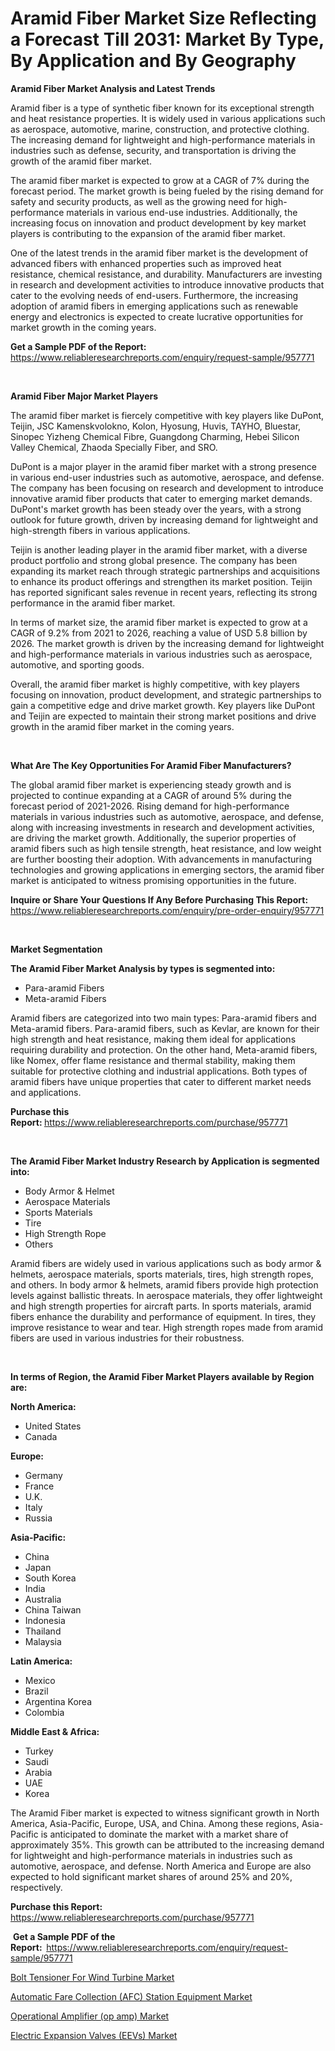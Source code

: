 <p><h1>Aramid Fiber Market Size Reflecting a Forecast Till 2031: Market By Type, By Application and By Geography</h1></p><p><strong>Aramid Fiber Market Analysis and Latest Trends</strong></p>
<p><p>Aramid fiber is a type of synthetic fiber known for its exceptional strength and heat resistance properties. It is widely used in various applications such as aerospace, automotive, marine, construction, and protective clothing. The increasing demand for lightweight and high-performance materials in industries such as defense, security, and transportation is driving the growth of the aramid fiber market.</p><p>The aramid fiber market is expected to grow at a CAGR of 7% during the forecast period. The market growth is being fueled by the rising demand for safety and security products, as well as the growing need for high-performance materials in various end-use industries. Additionally, the increasing focus on innovation and product development by key market players is contributing to the expansion of the aramid fiber market.</p><p>One of the latest trends in the aramid fiber market is the development of advanced fibers with enhanced properties such as improved heat resistance, chemical resistance, and durability. Manufacturers are investing in research and development activities to introduce innovative products that cater to the evolving needs of end-users. Furthermore, the increasing adoption of aramid fibers in emerging applications such as renewable energy and electronics is expected to create lucrative opportunities for market growth in the coming years.</p></p>
<p><strong>Get a Sample PDF of the Report:&nbsp;</strong> <a href="https://www.reliableresearchreports.com/enquiry/request-sample/957771">https://www.reliableresearchreports.com/enquiry/request-sample/957771</a></p>
<p>&nbsp;</p>
<p><strong>Aramid Fiber Major Market Players</strong></p>
<p><p>The aramid fiber market is fiercely competitive with key players like DuPont, Teijin, JSC Kamenskvolokno, Kolon, Hyosung, Huvis, TAYHO, Bluestar, Sinopec Yizheng Chemical Fibre, Guangdong Charming, Hebei Silicon Valley Chemical, Zhaoda Specially Fiber, and SRO.</p><p>DuPont is a major player in the aramid fiber market with a strong presence in various end-user industries such as automotive, aerospace, and defense. The company has been focusing on research and development to introduce innovative aramid fiber products that cater to emerging market demands. DuPont's market growth has been steady over the years, with a strong outlook for future growth, driven by increasing demand for lightweight and high-strength fibers in various applications.</p><p>Teijin is another leading player in the aramid fiber market, with a diverse product portfolio and strong global presence. The company has been expanding its market reach through strategic partnerships and acquisitions to enhance its product offerings and strengthen its market position. Teijin has reported significant sales revenue in recent years, reflecting its strong performance in the aramid fiber market.</p><p>In terms of market size, the aramid fiber market is expected to grow at a CAGR of 9.2% from 2021 to 2026, reaching a value of USD 5.8 billion by 2026. The market growth is driven by the increasing demand for lightweight and high-performance materials in various industries such as aerospace, automotive, and sporting goods.</p><p>Overall, the aramid fiber market is highly competitive, with key players focusing on innovation, product development, and strategic partnerships to gain a competitive edge and drive market growth. Key players like DuPont and Teijin are expected to maintain their strong market positions and drive growth in the aramid fiber market in the coming years.</p></p>
<p>&nbsp;</p>
<p><strong>What Are The Key Opportunities For Aramid Fiber Manufacturers?</strong></p>
<p><p>The global aramid fiber market is experiencing steady growth and is projected to continue expanding at a CAGR of around 5% during the forecast period of 2021-2026. Rising demand for high-performance materials in various industries such as automotive, aerospace, and defense, along with increasing investments in research and development activities, are driving the market growth. Additionally, the superior properties of aramid fibers such as high tensile strength, heat resistance, and low weight are further boosting their adoption. With advancements in manufacturing technologies and growing applications in emerging sectors, the aramid fiber market is anticipated to witness promising opportunities in the future.</p></p>
<p><strong>Inquire or Share Your Questions If Any Before Purchasing This Report:</strong> <a href="https://www.reliableresearchreports.com/enquiry/pre-order-enquiry/957771">https://www.reliableresearchreports.com/enquiry/pre-order-enquiry/957771</a></p>
<p>&nbsp;</p>
<p><strong>Market Segmentation</strong></p>
<p><strong>The Aramid Fiber Market Analysis by types is segmented into:</strong></p>
<p><ul><li>Para-aramid Fibers</li><li>Meta-aramid Fibers</li></ul></p>
<p><p>Aramid fibers are categorized into two main types: Para-aramid fibers and Meta-aramid fibers. Para-aramid fibers, such as Kevlar, are known for their high strength and heat resistance, making them ideal for applications requiring durability and protection. On the other hand, Meta-aramid fibers, like Nomex, offer flame resistance and thermal stability, making them suitable for protective clothing and industrial applications. Both types of aramid fibers have unique properties that cater to different market needs and applications.</p></p>
<p><strong>Purchase this Report:&nbsp;</strong><a href="https://www.reliableresearchreports.com/purchase/957771">https://www.reliableresearchreports.com/purchase/957771</a></p>
<p>&nbsp;</p>
<p><strong>The Aramid Fiber Market Industry Research by Application is segmented into:</strong></p>
<p><ul><li>Body Armor & Helmet</li><li>Aerospace Materials</li><li>Sports Materials</li><li>Tire</li><li>High Strength Rope</li><li>Others</li></ul></p>
<p><p>Aramid fibers are widely used in various applications such as body armor & helmets, aerospace materials, sports materials, tires, high strength ropes, and others. In body armor & helmets, aramid fibers provide high protection levels against ballistic threats. In aerospace materials, they offer lightweight and high strength properties for aircraft parts. In sports materials, aramid fibers enhance the durability and performance of equipment. In tires, they improve resistance to wear and tear. High strength ropes made from aramid fibers are used in various industries for their robustness.</p></p>
<p>&nbsp;</p>
<p><strong>In terms of Region, the Aramid Fiber Market Players available by Region are:</strong></p>
<p>
    <p> <strong> North America: </strong>
        <ul>
            <li>United States</li>
            <li>Canada</li>
        </ul>
        </p> 
    <p> <strong> Europe: </strong>
        <ul>
            <li>Germany</li>
            <li>France</li>
            <li>U.K.</li>
            <li>Italy</li>
            <li>Russia</li>
        </ul>
        </p> 
    <p> <strong> Asia-Pacific: </strong>
        <ul>
            <li>China</li>
            <li>Japan</li>
            <li>South Korea</li>
            <li>India</li>
            <li>Australia</li>
            <li>China Taiwan</li>
            <li>Indonesia</li>
            <li>Thailand</li>
            <li>Malaysia</li>
        </ul>
        </p> 
    <p> <strong> Latin America: </strong>
        <ul>
            <li>Mexico</li>
            <li>Brazil</li>
            <li>Argentina Korea</li>
            <li>Colombia</li>
        </ul>
        </p> 
    <p> <strong> Middle East & Africa: </strong>
        <ul>
            <li>Turkey</li>
            <li>Saudi</li>
            <li>Arabia</li>
            <li>UAE</li>
            <li>Korea</li>
        </ul>
    </p>
    </p>
<p><p>The Aramid Fiber market is expected to witness significant growth in North America, Asia-Pacific, Europe, USA, and China. Among these regions, Asia-Pacific is anticipated to dominate the market with a market share of approximately 35%. This growth can be attributed to the increasing demand for lightweight and high-performance materials in industries such as automotive, aerospace, and defense. North America and Europe are also expected to hold significant market shares of around 25% and 20%, respectively.</p></p>
<p><strong>Purchase this Report: </strong><a href="https://www.reliableresearchreports.com/purchase/957771">https://www.reliableresearchreports.com/purchase/957771</a></p>
<p>&nbsp;<strong>Get a Sample PDF of the Report:&nbsp;&nbsp;</strong><a href="https://www.reliableresearchreports.com/enquiry/request-sample/957771">https://www.reliableresearchreports.com/enquiry/request-sample/957771</a></p>
<p><strong></strong></p>
<p><p><a href="https://military-diascia-e68.notion.site/Bolt-Tensioner-For-Wind-Turbine-Market-Size-Global-Industry-Overview-Market-Segmentation-and-Forec-78994c83ed74403db29a6b0826848196">Bolt Tensioner For Wind Turbine Market</a></p><p><a href="https://view.publitas.com/reportprime-1/global-automatic-fare-collection-afc-station-equipment-market-by-types-applications-and-major-players-with-regional-growth-rate-analysis-and-development-situation-from-2023-to-2030/">Automatic Fare Collection (AFC) Station Equipment Market</a></p><p><a href="https://view.publitas.com/reportprime-1/operational-amplifier-op-amp-market-dynamics-2023-2030-also-about-its-market-trends-projections-and-opportunities/">Operational Amplifier (op amp) Market</a></p><p><a href="https://view.publitas.com/reportprime-1/electric-expansion-valves-eevs-market-offers-provide-insightful-data-for-the-time-period-from-2023-to-2030-and-also-provide-analysis-based-on-application-type-and-region/">Electric Expansion Valves (EEVs) Market</a></p></p>